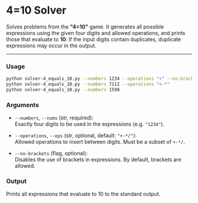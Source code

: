 # 4=10 Solver

Solves problems from the **"4=10"** game. It generates all possible expressions using the given four digits and allowed operations, and prints those that evaluate to **10**. If the input digits contain duplicates, duplicate expressions may occur in the output.

---

### Usage

```bash
python solver-4_equals_10.py --numbers 1234 --operations "+" --no-brackets
python solver-4_equals_10.py --numbers 7112 --operations "+-*"
python solver-4_equals_10.py --numbers 1598
```

### Arguments
* `--numbers`, `--nums` (str, required):  
Exactly four digits to be used in the expressions (e.g. `"1234"`).

* `--operations`, `--ops` (str, optional, default: `"+-*/"`):  
Allowed operations to insert between digits. Must be a subset of `+-*/`.

* `--no-brackets` (flag, optional):  
Disables the use of brackets in expressions. By default, brackets are allowed.

### Output
Prints all expressions that evaluate to 10 to the standard output.
